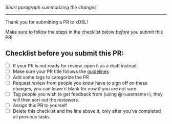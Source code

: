 *Short paragraph summarizing the changes*

---

Thank you for submitting a PR to xDSL!

Make sure to follow the steps in the checklist below *before* you submit this PR!

## Checklist before you submit this PR:

 - [ ] If your PR is not ready for review, open it as a draft instead.
 - [ ] Make sure your PR title follows the [guidelines](https://github.com/xdslproject/xdsl/wiki/Tags-for-commit-messages-and-PR-titles)
 - [ ] Add some tags to categorize the PR
 - [ ] Request review from people you *know* have to sign off on these changes, you can leave it blank for now if you are not sure.
 - [ ] Tag people you wish to get feedback from (using @\<username>), they will then sort out the reviewers.
 - [ ] Assign this PR to yourself
 - [ ] Delete this checklist and the line above it, only after you've completed all previous tasks.
